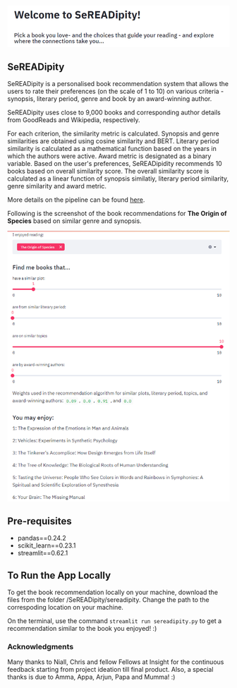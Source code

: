 <kbd>
  <img src="https://github.com/dhanyajothimani/SeREADipity/blob/master/images/user_preferences.png">
</kbd>

## SeREADipity

SeREADipity is a personalised book recommendation system that allows the users to rate their preferences (on the scale of 1 to 10) on various criteria - synopsis, literary period, genre and book by an award-winning author. 

SeREADipity uses close to 9,000 books and corresponding author details from GoodReads and Wikipedia, respectively. 

For each criterion, the similarity metric is calculated. Synopsis and genre similarities are obtained using cosine similarity and BERT. Literary period similarity is calculated as a mathematical function based on the years in which the authors were active. Award metric is designated as a binary variable. Based on the user's preferences, SeREADipidity recommends 10 books based on overall similarity score. The overall similarity score is calculated as a linear function of synopsis similatiy, literary period similarity, genre similarity and award metric.  

More details on the pipeline can be found [here](https://docs.google.com/presentation/d/1MznAeNaxGhhwfCA7KLQ7lKF5eAKheXIELDOAXApF-ds/edit#slide=id.g892ebf7653_0_2660).

Following is the screenshot of the book recommendations for **The Origin of Species** based on similar genre and synopsis. 

<kbd>
  <img src="https://github.com/dhanyajothimani/SeREADipity/blob/master/images/recom_genre.png">
</kbd>

## Pre-requisites 
 
 * pandas==0.24.2
 * scikit_learn==0.23.1
 * streamlit==0.62.1

## To Run the App Locally 

To get the book recommendation locally on your machine, download the files from the folder /SeREADipity/sereadipity. Change the path to the correspoding location on your machine. 

On the terminal, use the command `streamlit run sereadipity.py` to get a recommendation similar to the book you enjoyed! :) 

### Acknowledgments

Many thanks to Niall, Chris and fellow Fellows at Insight for the continuous feedback starting from project ideation till final product. Also, a special thanks is due to Amma, Appa, Arjun, Papa and Mumma! :) 
